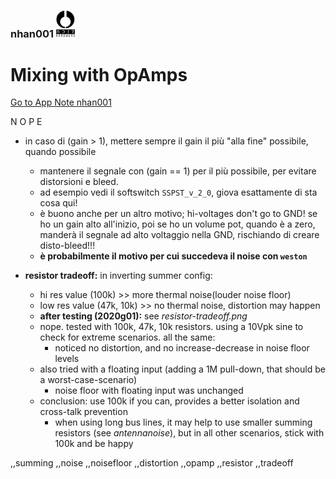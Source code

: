 ### nhan001    <img src="../img/nhfull_tiny.png" alt="noizHARDWARE logo" width="30"/>

# Mixing with OpAmps

[Go to App Note nhan001](http://htmlpreview.github.io/?https://github.com/noizhardware/electronics-app-notes/blob/master/nhan001/nhan001.html "App Note HTML page")

N O P E

* in caso di (gain > 1), mettere sempre il gain il più "alla fine" possibile, quando possibile
  - mantenere il segnale con (gain == 1) per il più possibile, per evitare distorsioni e bleed.
  - ad esempio vedi il softswitch `SSPST_v_2_0`, giova esattamente di sta cosa qui!
  - è buono anche per un altro motivo; hi-voltages don't go to GND! se ho un gain alto all'inizio, poi se ho un volume pot, quando è a zero, manderà il segnale ad alto voltaggio nella GND, rischiando di creare disto-bleed!!!
  - **è probabilmente il motivo per cui succedeva il noise con `weston`**
  
* **resistor tradeoff:**
  in inverting summer config:
  - hi res value (100k) >> more thermal noise(louder noise floor)
  - low res value (47k, 10k) >> no thermal noise, distortion may happen
  - **after testing (2020g01):** see _resistor-tradeoff.png_
  - nope. tested with 100k, 47k, 10k resistors. using a 10Vpk sine to check for extreme scenarios. all the same:
     - noticed no distortion, and no increase-decrease in noise floor levels
  - also tried with a floating input (adding a 1M pull-down, that should be a worst-case-scenario)
    - noise floor with floating input was unchanged
  - conclusion: use 100k if you can, provides a better isolation and cross-talk prevention
    - when using long bus lines, it may help to use smaller summing resistors (see _antennanoise_), but in all other scenarios, stick with 100k and be happy
  
,,summing
,,noise
,,noisefloor
,,distortion
,,opamp
,,resistor
,,tradeoff